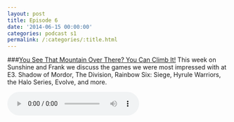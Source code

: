 ```yaml
---
layout: post
title: Episode 6
date: '2014-06-15 00:00:00'
categories: podcast s1
permalink: /:categories/:title.html
---
```


###[You See That Mountain Over There? You Can Climb It!](http://files.podcast.geeksinprogress.com/files/podcasts/1/s01e06_E3_2014.mp3)
This week on Sunshine and Frank we discuss the games we were most impressed with at E3. Shadow of Mordor, The Division, Rainbow Six: Siege, Hyrule Warriors, the Halo Series, Evolve, and more.

<audio controls>
  <source src="http://files.podcast.geeksinprogress.com/files/podcasts/1/s01e06_E3_2014.mp3" 	type="audio/mpeg">
</audio>

